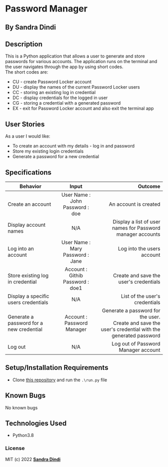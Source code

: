 # Password Manager
## By Sandra Dindi
## Description
This is a Python application that allows a user to generate and store passwords for various accounts. The application runs on the terminal and the user navigates through the app by using short codes. <br/>
The short codes are:
* CU - create Password Locker account
* DU - display the names of the current Password Locker users
* CC - storing an existing log in credential
* DC - display credentials for the logged in user
* CG - storing a credential with a generated password
* EX - exit for Password Locker account and also exit the terminal app
## User Stories
As a user I would like:
* To create an account with my details - log in and password
* Store my existing login credentials
* Generate a password for a new credential
## Specifications
| Behavior        | Input           | Outcome  |
| ------------- |:-------------:| -----:|
| Create an account | User Name : John <br/> Password : doe | An account is created |
| Display account names | N/A | Display a list of user names for Password manager accounts |
| Log into an account | User Name : Mary <br/> Password : Jane | Log into the users account |
| Store existing log in credential | Account : Githib <br/> Password : doe1 | Create and save the user's credentials | 
| Display a specific users credentials | N/A | List of the user's credentials | 
| Generate a password for a new credential | Account : Password Manager | Generate a password for the user. <br/> Create and save the user's credential with the generated password | 
| Log out | N/A | Log out of Password Manager account |

## Setup/Installation Requirements
* Clone [this repository](git@github.com:Dindihub/Passwordgenerator.git) and run the `.\run.py` file

## Known Bugs
No known bugs
## Technologies Used
- Python3.8
### License
MIT (c) 2022 **[Sandra Dindi](https://github.com/Dindihub/Passwordgenerator)**

